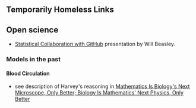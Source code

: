 Temporarily Homeless Links
---
  
## Open science

-  [Statistical Collaboration with GitHub](http://htmlpreview.github.io/?https://raw.githubusercontent.com/OuhscBbmc/StatisticalComputing/master/2014_Presentations/05_May/BeasleyScugGitHub2014-05.html#/) presentation by Will Beasley.


### Models in the past

#### Blood Circulation
 - see description of Harvey's reasoning in [Mathematics Is Biology's Next Microscope, Only Better; Biology Is Mathematics' Next Physics, Only Better](https://www.youtube.com/watch?v=lgs7d5saFFc)

